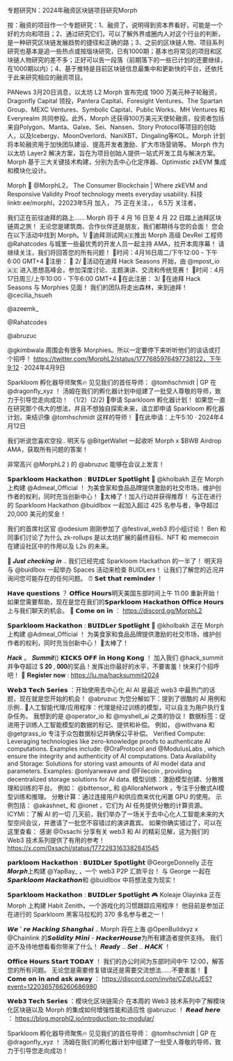 专题研究N：2024年融资区块链项目研究Morph


按：融资的项目作一个专题研究：1、融资了，说明得到资本界看好，可能是一个好的方向和项目；2、通过研究它们，可以了解外界或圈内人对这个行业的判断，是一种研究区块链发展趋势的捷径和正确的路；3、之前的区块链人物、项目系列研究也基本是追一些热点或按版块研究，已有1000期；基本也将常见的项目和区块链人物研究的差不多；正好可以告一段落（前期落下的一些已计划的还要继续，在1000期以内）；4、基于推特是目前区块链信息最集中和更新快的平台，还依托于此来研究相应的融资项目。

PANews 3月20日消息，以太坊 L2 Morph 宣布完成 1900 万美元种子轮融资，Dragonfly Capital 领投，Pantera Capital、Foresight Ventures、The Spartan Group、MEXC Ventures、Symbolic Capital、Public Works、MH Ventures 和 Everyrealm 共同参投。此外，Morph 还获得100万美元天使轮融资，投资者包括来自Polygon、Manta、Galxe、Sei、Nansen、Story Protocol等项目的创始人，以及Icebergy、MoonOverlord、NaniXBT、Dingaling等KOL。Morph 计划将本轮融资用于加快团队建设、提高开发者激励、扩大市场营销等。
Morph 作为以太坊 Layer2 解决方案，旨在为项目创始人提供一站式开发工具与解决方案。Morph 基于三大关键技术构建，分别为去中心化定序器、Optimistic zkEVM 集成和模块化设计。

Morph 🐨
@MorphL2，
The Consumer Blockchain | Where zkEVM and Responsive Validity Proof technology meets everyday usability.
科技linktr.ee/morphl，22023年5月 加入，
75 正在关注，，
6.5万 关注者，


我们正在前往迪拜的路上……
Morph 将于 4 月 16 日至 4 月 22 日踏上迪拜区块链周之旅！
无论您是建筑商、合作伙伴还是朋友，我们都期待与您的会面！
您会在以下活动中找到 Morph。1/ 🧠迪拜测试网🇦🇪推出
Morph 高级 DevRel 工程师
@Rahatcodes
与城里一些最优秀的开发人员一起主持 AMA，拉开本周序幕！
请继续关注，我们将回答您的所有问题！
📅时间：4月16日周二/下午12:00 - 下午6:00 GMT+4
📝注册：
🧵
2/ 🚀活动在迪拜 Hack Seasons 开始，由
@mpost_io
 🇦🇪
进入思想高峰会，参加深度讨论、主题演讲、交流和传统竞赛！
📅时间：4月17日周三/上午10:00 - 下午6:00 GMT+4
📝在此注册：
3/ 🐨在迪拜 Hack Seasons 与 Morphies 见面！
我们的团队将走出森林，来到迪拜！
@cecilia_hsueh
 
@azeemk_
 
@Rahatcodes
 
@abruzuc
 
@gkimbwala
周围会有很多 Morphies。所以一定要停下来听听他们的谈话或打个招呼！ 
https://twitter.com/MorphL2/status/1777685976497738122，下午9:12 · 2024年4月9日


 Sparkloom 孵化器导师聚焦🔥
见见我们的首任导师：
@tomhschmidt
 | GP 在
@dragonfly_xyz
 ！
汤姆在我们的孵化器计划中组建了一批受人尊敬的导师，致力于引导您走向成功！
（1/2）(2/2) 🍃申请 Sparkloom 孵化器计划！
如果您一直在研究那个伟大的想法，并且不想独自探索未来，请立即申请 Sparkloom 孵化器计划，来结识像
@tomhschmidt
这样的导师！
📝在此申请：上午5:10 · 2024年4月12日

我们听说您喜欢空投..
明天与
@BitgetWallet
一起收听 Morph x $BWB Airdrop AMA，获取所有问题的答案！

非常高兴
@MorphL2
 ) 的
@abruzuc
能够在会议上发言！

𝗦𝗽𝗮𝗿𝗸𝗹𝗼𝗼𝗺 𝗛𝗮𝗰𝗸𝗮𝘁𝗵𝗼𝗻 : 𝗕𝗨𝗜𝗗𝗟𝗲𝗿 𝗦𝗽𝗼𝘁𝗹𝗶𝗴𝗵𝘁
🍔 
@kholbakh
正在 Morph 上构建
@Admeal_Official
 ！
为美食家和食品品牌提供激励的社交市场，维护创作者的权利，同时充当创新中心！
👏太棒了！加入行动并获得推荐！
与正在进行的 Sparkloom Hackathon 
@buidlbox
一起加入超过 425 名参与者，争夺超过 20,000 美元的奖金！

我们的首席社区官
@odesium
刚刚参加了
@festival_web3
的小组讨论！
Ben 和同事们讨论了为什么 zk-rollups 是以太坊扩展的最终目标、NFT 和 memecoin 在建设社区中的作用以及 L2s 的未来。

👀 𝑱𝒖𝒔𝒕 𝒄𝒉𝒆𝒄𝒌𝒊𝒏𝒈 𝒊𝒏 ..
我们已经完成 Sparkloom Hackathon 的一半了！
明天将与
@buidlbox
一起举办 Spaces 活动来检查 BUIDLers！
让我们了解您的近况并询问您可能存在的任何问题。
⏰ 𝗦𝗲𝘁 𝘁𝗵𝗮𝘁 𝗿𝗲𝗺𝗶𝗻𝗱𝗲𝗿 ！

𝗛𝗮𝘃𝗲 𝗾𝘂𝗲𝘀𝘁𝗶𝗼𝗻𝘀 ？ 𝗢𝗳𝗳𝗶𝗰𝗲 𝗛𝗼𝘂𝗿𝘀明天美国东部时间上午 11:00 重新开始！
如果您需要帮助，现在是您在我们的𝗦𝗽𝗮𝗿𝗸𝗹𝗼𝗼𝗺 𝗛𝗮𝗰𝗸𝗮𝘁𝗵𝗼𝗻 𝗢𝗳𝗳𝗶𝗰𝗲 𝗛𝗼𝘂𝗿𝘀上与我们聊天的机会。
👋 𝗖𝗼𝗺𝗲 𝗼𝗻 𝗶𝗻 ：
https://discord.gg/MorphL2

𝗦𝗽𝗮𝗿𝗸𝗹𝗼𝗼𝗺 𝗛𝗮𝗰𝗸𝗮𝘁𝗵𝗼𝗻 : 𝗕𝗨𝗜𝗗𝗟𝗲𝗿 𝗦𝗽𝗼𝘁𝗹𝗶𝗴𝗵𝘁
🍔 
@kholbakh
正在 Morph 上构建
@Admeal_Official
 ！
为美食家和食品品牌提供激励的社交市场，维护创作者的权利，同时充当创新中心！
👏太棒了！

𝑯𝒂𝒄𝒌 。 𝑺𝒖𝒎𝒎𝒊𝒕() 𝗞𝗜𝗖𝗞𝗦 𝗢𝗙𝗙 𝗶𝗻 𝗛𝗼𝗻𝗴 𝗞𝗼𝗻𝗴 ！
加入我们
@hack_summit
并争夺超过 $ 𝟐𝟎 , 𝟎𝟎𝟎的奖品！发挥出你最好的水平，不要害羞！快来打个招呼吧！ 🐨
𝐑𝐞𝐠𝐢𝐬𝐭𝐞𝐫 𝐧𝐨𝐰 :
https://lu.ma/hacksummit2024

𝗪𝗲𝗯𝟯 𝗧𝗲𝗰𝗵 𝗦𝗲𝗿𝗶𝗲𝘀 ：开始使用去中心化 AI
AI 是最近 web3 中最热门的话题，现在就是您开始的机会！
@abruzuc
为您分解如下：提到了很酷的 AI 用例和示例..
🧠人工智能代理/应用程序：代理是经过训练的模型，可以自主为用户执行复杂任务。
我想到的是
@operator_io
和
@myshell_ai
之类的协议！
数据标签：促进用于训练人工智能模型的数据的标记、提供和补偿。
例如， 
@withvana
和
@getgrass_io
专注于众包数据标记并确保公平补偿。
Verified Compute: Leveraging technologies like zero-knowledge proofs to authenticate AI computations. 
Examples include: 
@OraProtocol
 and 
@ModulusLabs
, which ensure the integrity and authenticity of AI computations.
Data Availability and Storage: Solutions for storing vast amounts of AI model data and parameters. 
Examples: 
@onlyarweave
 and 
@Filecoin
, providing decentralized storage solutions for AI data.
模型训练：激励模型创建、分散推理和训练的平台。
例如： 
@bittensor_
和
@AlloraNetwork
 ，专注于分散式AI模型训练和推理。
分散计算：通过连接用户和供应商来优化闲置 GPU 的使用。
示例包括： 
@akashnet_
和
@ionet
 ，它们为 AI 任务提供分散的计算资源。
ICYMI：了解 AI 的一切
几天前，我们举办了一场关于去中心化人工智能未来的大型空间会议，并邀请了一批您不容错过的演讲嘉宾。
如果你确实错过了，可以在这里查看：
感谢
@0xsachi
分享有关 web3 和 AI 的精彩见解，这为我们的 Web3 技术系列提供了有用的参考！
https://x.com/0xsachi/status/1772283163382841545

𝗽𝗮𝗿𝗸𝗹𝗼𝗼𝗺 𝗛𝗮𝗰𝗸𝗮𝘁𝗵𝗼𝗻 : 𝗕𝗨𝗜𝗗𝗟𝗲𝗿 𝗦𝗽𝗼𝘁𝗹𝗶𝗴𝗵𝘁
@GeorgeDonnelly
正在𝑴𝙤𝒓𝙥𝒉上构建
@YapBay_
 ，一个 web3 P2P 汇款平台！
与 George 一起在𝙎𝙥𝙖𝙧𝙠𝙡𝙤𝙤𝙢 𝙃𝙖𝙘𝙠𝙖𝙩𝙝𝙤𝙣和
@buidlbox
中将想法变为现实！

𝗦𝗽𝗮𝗿𝗸𝗹𝗼𝗼𝗺 𝗛𝗮𝗰𝗸𝗮𝘁𝗵𝗼𝗻 : 𝗕𝗨𝗜𝗗𝗟𝗲𝗿 𝗦𝗽𝗼𝘁𝗹𝗶𝗴𝗵𝘁
🎮 Koleaje Olayinka 正在 Morph 上构建 Habit Zenith，一个游戏化的习惯跟踪应用程序！
他目前是参加正在进行的 Sparkloom 黑客马拉松的 370 多名参与者之一！

 𝙒𝙚 ' 𝙧𝙚 𝙃𝙖𝙘𝙠𝙞𝙣𝙜 𝙎𝙝𝙖𝙣𝙜𝙝𝙖𝙞 ..
Morph 将在上海
@OpenBuildxyz
 x 
@Chainlink
的𝙎𝙤𝙡𝙞𝙙𝙞𝙩𝙮 𝙈𝙞𝙣𝙞 - 𝙃𝙖𝙘𝙠𝙚𝙧𝙃𝙤𝙪𝙨𝙚为所有建造者提供支持。
我们迫不及待地想看看你带来了什么！
𝑹𝙚𝒂𝙙𝒚 .. 𝑺𝙚𝒕 .. 𝙃𝑨𝘾𝑲 ！ 

𝗢𝗳𝗳𝗶𝗰𝗲 𝗛𝗼𝘂𝗿𝘀 𝗦𝘁𝗮𝗿𝘁 𝗧𝗢𝗗𝗔𝗬 ！
我们的办公时间为东部时间中午 12:00，解答您的所有问题。
无论您是需要修复错误还是需要交流想法......不要害羞！
🐨 𝗖𝗼𝗺𝗲 𝗼𝗻 𝗶𝗻 𝗮𝗻𝗱 𝗮𝘀𝗸 𝗮𝘄𝗮𝘆 ：
https://discord.com/invite/CZdUcJES?event=1220365766260686980

𝗪𝗲𝗯𝟯 𝗧𝗲𝗰𝗵 𝗦𝗲𝗿𝗶𝗲𝘀 ：模块化区块链简介
在本周的 Web3 技术系列中了解模块化区块链以及 Morph 的集成如何增强性能和适应性
@abruzuc
 ！
𝙍𝙚𝙖𝙙 𝙝𝙚𝙧𝙚 ：
https://blog.morphl2.io/introduction-to-modular/

 Sparkloom 孵化器导师聚焦🔥
见见我们的首任导师：
@tomhschmidt
 | GP 在
@dragonfly_xyz
 ！
汤姆在我们的孵化器计划中组建了一批受人尊敬的导师，致力于引导您走向成功！




